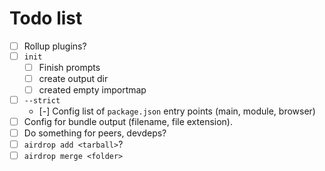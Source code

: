 # Todo list

- [ ] Rollup plugins?
- [ ] `init`
  - [ ] Finish prompts
  - [ ] create output dir
  - [ ] created empty importmap
- [ ] `--strict`
  - [-] Config list of `package.json` entry points (main, module, browser)
- [ ] Config for bundle output (filename, file extension).
- [ ] Do something for peers, devdeps?
- [ ] `airdrop add <tarball>`?
- [ ] `airdrop merge <folder>`
